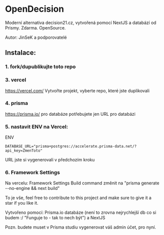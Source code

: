 # OpenDecision
Moderní alternativa decision21.cz, vytvořená pomocí NextJS a databází od Prismy.
Zdarma. OpenSource.

Autor: JinSeK a podporovatelé

## Instalace:
### 1. fork/dupublikujte toto repo
### 3. vercel
https://vercel.com/
Vytvořte projekt, vyberte repo, které jste duplikovali
### 4. prisma
https://prisma.io/ pro databáze
potřebujete jen URL pro databázi
### 5. nastavit ENV na Vercel:
ENV
```env
DATABASE_URL="prisma+postgres://accelerate.prisma-data.net/?api_key=ZmenToto"
```
URL jste si vygenerovali v předchozím kroku
### 6. Framework Settings
Na vercelu: Framework Settings
Build command změnit na "prisma generate --no-engine && next build"

To je vše, feel free to contribute to this project and make sure to give it a star if you like it.

Vytvořeno pomocí: Prisma.io databáze (není to zrovna nejrychlejší db co si budem :/ "Funguje to - tak to nech být") a NextJS


Pozn. budete muset v Prisma studiu vygenerovat váš admin účet, pro nyní.
